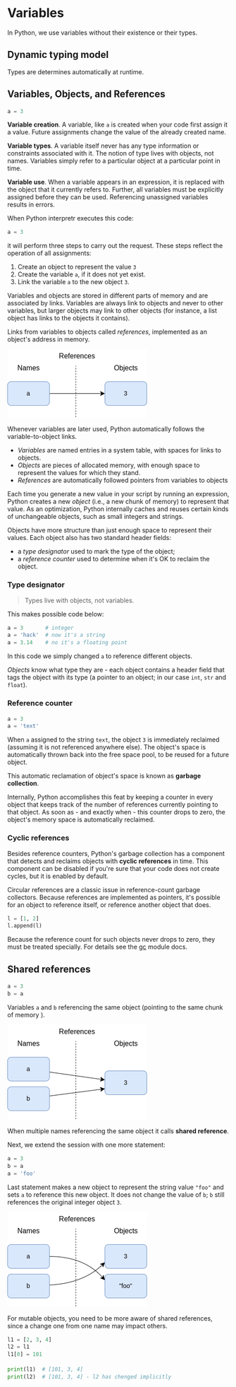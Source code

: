 # Variables

In Python, we use variables without their existence or their types.

## Dynamic typing model

Types are determines automatically at runtime.

## Variables, Objects, and References

```python
a = 3
```

__Variable creation__. A variable, like `a` is created when your code first assign it a
value. Future assignments change the value of the already created name.

__Variable types__. A variable itself never has any type information or constraints
associated with it. The notion of type lives with objects, not names. Variables simply
refer to a particular object at a particular point in time.

__Variable use__. When a variable appears in an expression, it is replaced with the
object that it currently refers to. Further, all variables must be explicitly assigned
before they can be used. Referencing unassigned variables results in errors.

When Python interpretr executes this code:

```python
a = 3
```

it will perform three steps to carry out the request. These steps reflect the operation
of all assignments:

1. Create an object to represent the value `3`
2. Create the variable `a`, if it does not yet exist.
3. Link the variable `a` to the new object `3`.

Variables and objects are stored in different parts of memory and are associated by
links. Variables are always link to objects and never to other variables, but larger
objects may link to other objects (for instance, a list object has links to the objects
it contains).

Links from variables to objects called _references_, implemented as an object's address
in memory.

![variables and objects](./images/ref.png)

Whenever variables are later used, Python automatically follows the variable-to-object
links.

* _Variables_ are named entries in a system table, with spaces for links to objects.
* _Objects_ are pieces of allocated memory, with enough space to represent the values
for which they stand.
* _References_ are automatically followed pointers from variables to objects

Each time you generate a new value in your script by running an expression, Python
creates a new _object_ (i.e., a new chunk of memory) to represent that value. As an
optimization, Python internally caches and reuses certain kinds of unchangeable objects,
such as small integers and strings.

Objects have more structure than just enough space to represent their values. Each
object also has two standard header fields:

* a _type designator_ used to mark the type of the object;
* a _reference counter_ used to determine when it's OK to reclaim the object.

### Type designator

> Types live with objects, not variables.

This makes possible code below:

```python
a = 3       # integer
a = 'hack'  # now it's a string
a = 3.14    # no it's a floating point
```

In this code we simply changed `a` to reference different objects.

_Objects_ know what type they are - each object contains a header field that tags the
object with its type (a pointer to an object; in our case `int`, `str` and `float`).

### Reference counter

```python
a = 3
a = 'text'
```

When `a` assigned to the string `text`, the object `3` is immediately reclaimed
(assuming it is not referenced anywhere else). The object's space is automatically
thrown back into the free space pool, to be reused for a future object.

This automatic reclamation of object's space is known as __garbage collection__.

Internally, Python accomplishes this feat by keeping a counter in every object that
keeps track of the number of references currently pointing to that object. As soon as -
and exactly when - this counter drops to zero, the object's memory space is
automatically reclaimed.

### Cyclic references

Besides reference counters, Python's garbage collection has a component that detects and
reclaims objects with __cyclic references__ in time. This component can be disabled if
you're sure that your code does not create cycles, but it is enabled by default.

Circular references are a classic issue in reference-count garbage collectors. Because
references are implemented as pointers, it's possible for an object to reference itself,
or reference another object that does.

```python
l = [1, 2]
l.append(l)
```

Because the reference count for such objects never drops to zero, they must be treated
specially. For details see the [gc](https://docs.python.org/3/library/gc.html) module
docs.

## Shared references

```python
a = 3
b = a
```

Variables `a` and `b` referencing the same object (pointing to the same chunk of memory
).

![shared reference](./images/shared_ref.png)

When multiple names referencing the same object it calls __shared reference__.

Next, we extend the session with one more statement:

```python
a = 3
b = a
a = 'foo'
```

Last statement makes a new object to represent the string value `"foo"` and sets `a` to
reference this new object. It does not change the value of `b`; `b` still references the
original integer object `3`.

![reference](./images/cross_ref.png)

For mutable objects, you need to be more aware of shared references, since a change one
from one name may impact others.

```python
l1 = [2, 3, 4]
l2 = l1
l1[0] = 101

print(l1)  # [101, 3, 4]
print(l2)  # [101, 3, 4] - l2 has chenged implicitly
```

